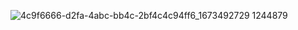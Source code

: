![4c9f6666-d2fa-4abc-bb4c-2bf4c4c94ff6_1673492729 1244879](https://user-images.githubusercontent.com/82272821/211971093-27e6a7ef-5544-4503-b8c6-b4648652faa3.jpeg)
